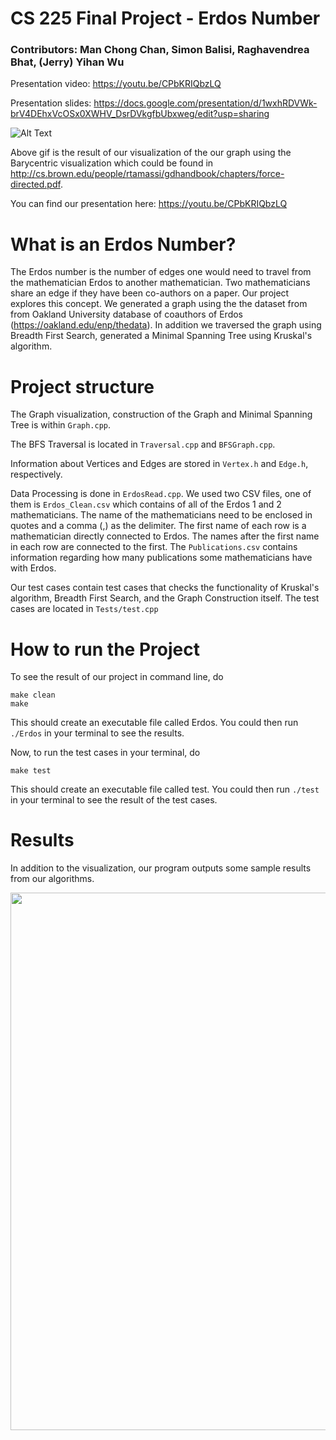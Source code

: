 # CS 225 Final Project - Erdos Number
### Contributors: Man Chong Chan, Simon Balisi, Raghavendrea Bhat, (Jerry) Yihan Wu

Presentation video: https://youtu.be/CPbKRIQbzLQ

Presentation slides: https://docs.google.com/presentation/d/1wxhRDVWk-brV4DEhxVcOSx0XWHV_DsrDVkgfbUbxweg/edit?usp=sharing

![Alt Text](ErdosVisualization.gif)

Above gif is the result of our visualization of the our graph using the Barycentric visualization which could be found in http://cs.brown.edu/people/rtamassi/gdhandbook/chapters/force-directed.pdf.

You can find our presentation here: https://youtu.be/CPbKRIQbzLQ

# What is an Erdos Number?

The Erdos number is the number of edges one would need to travel from the mathematician Erdos to another mathematician. Two mathematicians share an edge if they have been co-authors on a paper. Our project explores this concept. We generated a graph using the the dataset from from Oakland University database of coauthors of Erdos (https://oakland.edu/enp/thedata). In addition we traversed the graph using Breadth First Search, generated a Minimal Spanning Tree using Kruskal's algorithm. 

# Project structure

The Graph visualization, construction of the Graph and Minimal Spanning Tree is within `Graph.cpp`.

The BFS Traversal is located in `Traversal.cpp` and `BFSGraph.cpp`.

Information about Vertices and Edges are stored in `Vertex.h` and `Edge.h`, respectively.

Data Processing is done in `ErdosRead.cpp`. We used two CSV files, one of them is `Erdos_Clean.csv` which contains of all of the Erdos 1 and 2 mathematicians. The name of the mathematicians need to be enclosed in quotes and a comma (,) as the delimiter. The first name of each row is a mathematician directly connected to Erdos. The names after the first name in each row are connected to the first. The `Publications.csv` contains information regarding how many publications some mathematicians have with Erdos. 

Our test cases contain test cases that checks the functionality of Kruskal's algorithm, Breadth First Search, and the Graph Construction itself. The test cases are located in `Tests/test.cpp`

# How to run the Project

To see the result of our project in command line, do 

```
make clean
make
```

This should create an executable file called Erdos. You could then run `./Erdos` in your terminal to see the results.

Now, to run the test cases in your terminal, do

```
make test
```

This should create an executable file called test. You could then run `./test` in your terminal to see the result of the test cases.

# Results

In addition to the visualization, our program outputs some sample results from our algorithms.

<img src="https://i.imgur.com/Fw7WnmJ.png" width="560" height="860">

